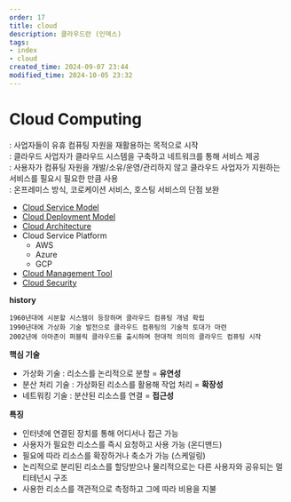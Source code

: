 ```yaml
---
order: 17
title: cloud
description: 클라우드란 (인덱스)
tags:
- index
- cloud
created_time: 2024-09-07 23:44
modified_time: 2024-10-05 23:32
---
```


# Cloud Computing
: 사업자들이 유휴 컴퓨팅 자원을 재활용하는 목적으로 시작  
: 클라우드 사업자가 클라우드 시스템을 구축하고 네트워크를 통해 서비스 제공  
: 사용자가 컴퓨팅 자원을 개발/소유/운영/관리하지 않고 클라우드 사업자가 지원하는 서비스를 필요시 필요한 만큼 사용  
: 온프레미스 방식, 코로케이션 서비스, 호스팅 서비스의 단점 보완  

- [Cloud Service Model](./cloud-service-model)
- [Cloud Deployment Model](./cloud-deployment-model)
- [Cloud Architecture](./cloud-architecture.md)
- Cloud Service Platform
  - AWS 
  - Azure
  - GCP
- [Cloud Management Tool](./cloud-management-tool.md)
- [Cloud Security](./cloud-security.md)


**history**  
```
1960년대에 시분할 시스템이 등장하며 클라우드 컴퓨팅 개념 확립
1990년대에 가상화 기술 발전으로 클라우드 컴퓨팅의 기술적 토대가 마련
2002년에 아마존이 퍼블릭 클라우드를 출시하며 현대적 의미의 클라우드 컴퓨팅 시작
```


**핵심 기술**
- 가상화 기술 : 리소스를 논리적으로 분할 = **유연성**
- 분산 처리 기술 : 가상화된 리소스를 활용해 작업 처리 = **확장성**
- 네트워킹 기술 : 분산된 리소스를 연결 = **접근성**


**특징**
- 인터넷에 연결된 장치를 통해 어디서나 접근 가능
- 사용자가 필요한 리소스를 즉시 요청하고 사용 가능 (온디맨드)
- 필요에 따라 리소스를 확장하거나 축소가 가능 (스케일링)
- 논리적으로 분리된 리소스를 할당받으나 물리적으로는 다른 사용자와 공유되는 멀티테넌시 구조
- 사용한 리소스를 객관적으로 측정하고 그에 따라 비용을 지불